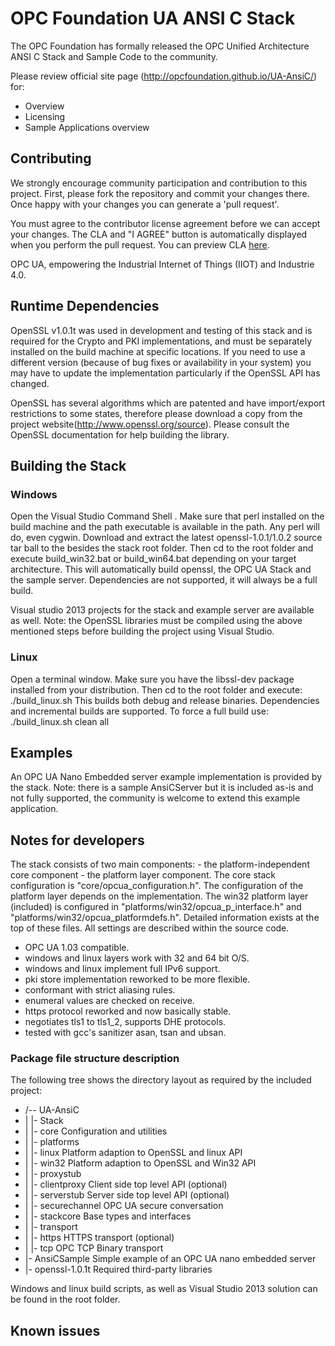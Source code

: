# OPC Foundation UA ANSI C Stack

The OPC Foundation has formally released the OPC Unified Architecture ANSI C Stack and Sample Code to the community.

Please review official site page (http://opcfoundation.github.io/UA-AnsiC/) for:
 * Overview
 * Licensing
 * Sample Applications overview

## Contributing

We strongly encourage community participation and contribution to this project. First, please fork the repository and commit your changes there. Once happy with your changes you can generate a 'pull request'.

You must agree to the contributor license agreement before we can accept your changes. The CLA and "I AGREE" button is automatically displayed when you perform the pull request. You can preview CLA [here](https://opcfoundation.org/license/cla/ContributorLicenseAgreementv1.0.pdf).

OPC UA, empowering the Industrial Internet of Things (IIOT) and Industrie 4.0.

## Runtime Dependencies

OpenSSL v1.0.1t was used in development and testing of this stack and is required for the Crypto and PKI implementations, and must be separately installed on the build machine at specific locations. 
If you need to use a different version (because of bug fixes or availability in your system) you may have to update the implementation particularly if the OpenSSL API has changed.

OpenSSL has several algorithms which are patented and have import/export restrictions to some states, therefore please download a copy from the project website(http://www.openssl.org/source). 
Please consult the OpenSSL documentation for help building the library.

## Building the Stack

### Windows

Open the Visual Studio Command Shell .
Make sure that perl installed on the build machine and the path executable is available in the path.  Any perl will do, even cygwin.
Download and extract the latest openssl-1.0.1/1.0.2 source tar ball to the besides the stack root folder.
Then cd to the root folder and execute build_win32.bat or build_win64.bat depending on your target architecture.
This will automatically build openssl, the OPC UA Stack and the sample server.
Dependencies are not supported, it will always be a full build.

Visual studio 2013 projects for the stack and example server are available as well. 
Note: the OpenSSL libraries must be compiled using the above mentioned steps before building the project using Visual Studio.

### Linux

Open a terminal window.
Make sure you have the libssl-dev package installed from your distribution.
Then cd to the root folder and execute: ./build_linux.sh
This builds both debug and release binaries.
Dependencies and incremental builds are supported.
To force a full build use: ./build_linux.sh clean all
 

## Examples

An OPC UA Nano Embedded server example implementation is provided by the stack.
Note: there is a sample AnsiCServer but it is included as-is and not fully supported, the community is welcome to extend this example application.

## Notes for developers

The stack consists of two main components:
	- the platform-independent core component
	- the platform layer component.
The core stack configuration is "core/opcua_configuration.h".
The configuration of the platform layer depends on the implementation. The win32
platform layer (included) is configured in "platforms/win32/opcua_p_interface.h"
and "platforms/win32/opcua_platformdefs.h".
Detailed information exists at the top of these files.
All settings are described within the source code.

- OPC UA 1.03 compatible.
- windows and linux layers work with 32 and 64 bit O/S.
- windows and linux implement full IPv6 support.
- pki store implementation reworked to be more flexible.
- conformant with strict aliasing rules.
- enumeral values are checked on receive.
- https protocol reworked and now basically stable.
- negotiates tls1 to tls1_2, supports DHE protocols.
- tested with gcc's sanitizer asan, tsan and ubsan.

### Package file structure description

The following tree shows the directory layout as required by the included project:

- /-- UA-AnsiC
- |  |- Stack                   
- |     |- core                      Configuration and utilities
- |     |- platforms
- |        |- linux                  Platform adaption to OpenSSL and linux API
- |        |- win32                  Platform adaption to OpenSSL and Win32 API
- |     |- proxystub
- |        |- clientproxy            Client side top level API (optional)
- |        |- serverstub             Server side top level API (optional)
- |     |- securechannel             OPC UA secure conversation
- |     |- stackcore                 Base types and interfaces
- |     |- transport
- |        |- https                  HTTPS transport (optional)
- |        |- tcp                    OPC TCP Binary transport
- |- AnsiCSample						Simple example of an OPC UA nano embedded server
- |- openssl-1.0.1t                  Required third-party libraries

Windows and linux build scripts, as well as Visual Studio 2013 solution can be found in the root folder.

## Known issues


